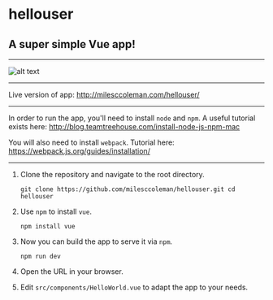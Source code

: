 # hellouser
## A super simple Vue app!
---

![alt text](https://github.com/milesccoleman/hellouser/src/assets/screenshot.png?raw=true "Screenshot of App")

---

Live version of app: http://milesccoleman.com/hellouser/

---
In order to run the app, you'll need to install `node` and `npm`. A useful tutorial exists here: http://blog.teamtreehouse.com/install-node-js-npm-mac

You will also need to install `webpack`. Tutorial here: https://webpack.js.org/guides/installation/

---

1. Clone the repository and navigate to the root directory. 

    `git clone https://github.com/milesccoleman/hellouser.git cd hellouser`
    
2. Use `npm` to install `vue`. 

    `npm install vue`
    
3. Now you can build the app to serve it via `npm`. 

    `npm run dev`
    
4. Open the URL in your browser. 

5. Edit `src/components/HelloWorld.vue` to adapt the app to your needs. 
